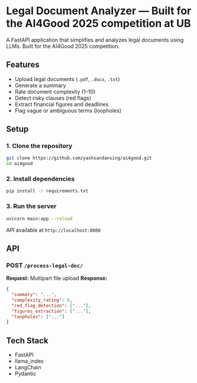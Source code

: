 # Legal Document Analyzer — Built for the AI4Good 2025 competition at UB

A FastAPI application that simplifies and analyzes legal documents using LLMs. Built for the AI4Good 2025 competition.

## Features

* Upload legal documents (`.pdf`, `.docx`, `.txt`)
* Generate a summary
* Rate document complexity (1–10)
* Detect risky clauses (red flags)
* Extract financial figures and deadlines
* Flag vague or ambiguous terms (loopholes)

## Setup

### 1. Clone the repository

```bash
git clone https://github.com/yashsandansing/ai4good.git
cd ai4good
```

### 2. Install dependencies

```bash
pip install -r requirements.txt
```

### 3. Run the server

```bash
uvicorn main:app --reload
```

API available at `http://localhost:8000`

## API

### POST `/process-legal-doc/`

**Request:** Multipart file upload
**Response:**

```json
{
  "summary": "...",
  "complexity_rating": 6,
  "red_flag_detection": ["..."],
  "figures_extraction": ["..."],
  "loopholes": ["..."]
}
```

## Tech Stack

* FastAPI
* llama\_index
* LangChain
* Pydantic
